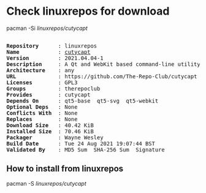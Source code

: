 # Check linuxrepos for download

pacman -Si *linuxrepos/cutycapt*

<div class="highlight"><pre class="highlight"><text>
<b>Repository</b>      : linuxrepos
<b>Name</b>            : <a href="../../x86_64/cutycapt-2021.04.04-1-any.pkg.tar.zst">cutycapt</a>
<b>Version</b>         : 2021.04.04-1
<b>Description</b>     : A Qt and WebKit based command-line utility that captures WebKit's rendering of a web page.
<b>Architecture</b>    : any
<b>URL</b>             : https://github.com/The-Repo-Club/cutycapt
<b>Licenses</b>        : GPL3
<b>Groups</b>          : therepoclub
<b>Provides</b>        : cutycapt
<b>Depends On</b>      : qt5-base  qt5-svg  qt5-webkit
<b>Optional Deps</b>   : None
<b>Conflicts With</b>  : None
<b>Replaces</b>        : None
<b>Download Size</b>   : 40.42 KiB
<b>Installed Size</b>  : 70.46 KiB
<b>Packager</b>        : Wayne Wesley <wayne6324@gmail.com>
<b>Build Date</b>      : Tue 24 Aug 2021 19:07:44 BST
<b>Validated By</b>    : MD5 Sum  SHA-256 Sum  Signature
</text></pre></div>

## How to install from linuxrepos

pacman -S *linuxrepos/cutycapt*
